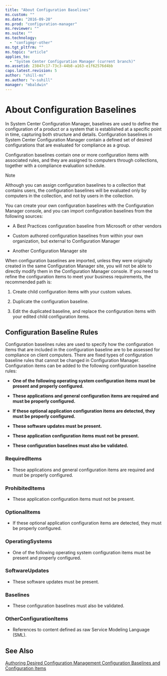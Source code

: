 ```yaml
---
title: "About Configuration Baselines"
ms.custom: ""
ms.date: "2016-09-20"
ms.prod: "configuration-manager"
ms.reviewer: ""
ms.suite: ""
ms.technology: 
  - "configmgr-other"
ms.tgt_pltfrm: ""
ms.topic: "article"
applies_to: 
  - "System Center Configuration Manager (current branch)"
ms.assetid: 23847c17-73c3-44b8-a163-e1f62576d4bb
caps.latest.revision: 5
author: "shill-ms"
ms.author: "v-suhill"
manager: "mbaldwin"
---
```

# About Configuration Baselines
In System Center Configuration Manager, baselines are used to define the configuration of a product or a system that is established at a specific point in time, capturing both structure and details. Configuration baselines in System Center Configuration Manager contain a defined set of desired configurations that are evaluated for compliance as a group.  
  
 Configuration baselines contain one or more configuration items with associated rules, and they are assigned to computers through collections, together with a compliance evaluation schedule.  
  
> [!NOTE]
>  Although you can assign configuration baselines to a collection that contains users, the configuration baselines will be evaluated only by computers in the collection, and not by users in the collection.  
  
 You can create your own configuration baselines with the Configuration Manager console, and you can import configuration baselines from the following sources:  
  
-   A Best Practices configuration baseline from Microsoft or other vendors  
  
-   Custom authored configuration baselines from within your own organization, but external to Configuration Manager  
  
-   Another Configuration Manager site  
  
 When configuration baselines are imported, unless they were originally created in the same Configuration Manager site, you will not be able to directly modify them in the Configuration Manager console. If you need to refine the configuration items to meet your business requirements, the recommended path is:  
  
1.  Create child configuration items with your custom values.  
  
2.  Duplicate the configuration baseline.  
  
3.  Edit the duplicated baseline, and replace the configuration items with your edited child configuration items.  
  
## Configuration Baseline Rules  
 Configuration baselines rules are used to specify how the configuration items that are included in the configuration baseline are to be assessed for compliance on client computers. There are fixed types of configuration baseline rules that cannot be changed in Configuration Manager. Configuration items can be added to the following configuration baseline rules:  
  
-   **One of the following operating system configuration items must be present and properly configured.**  
  
-   **These applications and general configuration items are required and must be properly configured.**  
  
-   **If these optional application configuration items are detected, they must be properly configured.**  
  
-   **These software updates must be present.**  
  
-   **These application configuration items must not be present.**  
  
-   **These configuration baselines must also be validated.**  
  
### RequiredItems  
  
-   These applications and general configuration items are required and must be properly configured.  
  
### ProhibitedItems  
  
-   These application configuration items must not be present.  
  
### OptionalItems  
  
-   If these optional application configuration items are detected, they must be properly configured.  
  
### OperatingSystems  
  
-   One of the following operating system configuration items must be present and properly configured.  
  
### SoftwareUpdates  
  
-   These software updates must be present.  
  
### Baselines  
  
-   These configuration baselines must also be validated.  
  
### OtherConfigurationItems  
  
-   References to content defined as raw Service Modeling Language (SML).  
  
## See Also  
 [Authoring Desired Configuration Management Configuration Baselines and Configuration Items](../../develop/compliance/authoring-compliance-settings-configuration-baselines-and-configuration-items.md)